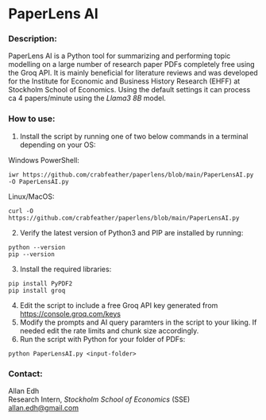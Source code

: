 # PaperLens AI

### Description:
PaperLens AI is a Python tool for summarizing and performing topic modelling on a large number of research paper PDFs completely free using the Groq API. It is mainly beneficial for literature reviews and was developed for the Institute for Economic and Business History Research (EHFF) at Stockholm School of Economics. Using the default settings it can process ca 4 papers/minute using the *Llama3 8B* model.

### How to use:
1. Install the script by running one of two below commands in a terminal depending on your OS:

Windows PowerShell:
```
iwr https://github.com/crabfeather/paperlens/blob/main/PaperLensAI.py -O PaperLensAI.py
```
Linux/MacOS:
```
curl -O https://github.com/crabfeather/paperlens/blob/main/PaperLensAI.py
```
2. Verify the latest version of Python3 and PIP are installed by running:
```
python --version
pip --version
```
3. Install the required libraries:
```
pip install PyPDF2
pip install groq
```
4. Edit the script to include a free Groq API key generated from https://console.groq.com/keys
5. Modify the prompts and AI query paramters in the script to your liking. If needed edit the rate limits and chunk size accordingly.
6. Run the script with Python for your folder of PDFs:
```
python PaperLensAI.py <input-folder>
```

### Contact:
Allan Edh\
Research Intern, *Stockholm School of Economics* (SSE)\
allan.edh@gmail.com
